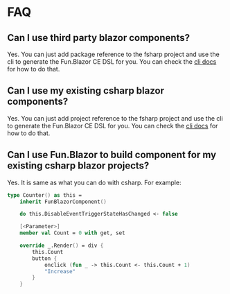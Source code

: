 # FAQ


## Can I use third party blazor components?

Yes. You can just add package reference to the fsharp project and use the cli to generate the Fun.Blazor CE DSL for you. You can check the [cli docs](documents/Cli) for how to do that.


## Can I use my existing csharp blazor components?

Yes. You can just add project reference to the fsharp project and use the cli to generate the Fun.Blazor CE DSL for you. You can check the [cli docs](documents/Cli) for how to do that.


## Can I use Fun.Blazor to build component for my existing csharp blazor projects?

Yes. It is same as what you can do with csharp. For example:

```fsharp
type Counter() as this =
    inherit FunBlazorComponent()

    do this.DisableEventTriggerStateHasChanged <- false

    [<Parameter>]
    member val Count = 0 with get, set

    override _.Render() = div {
        this.Count
        button {
            onclick (fun _ -> this.Count <- this.Count + 1)
            "Increase"
        }
    }
```

